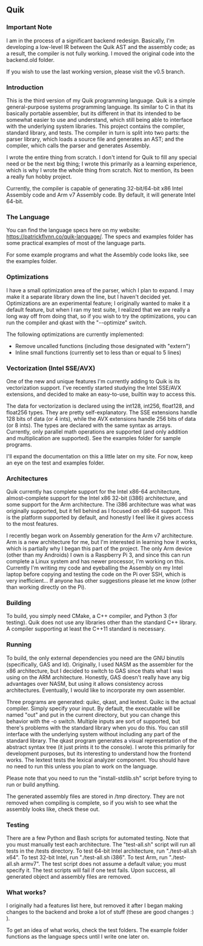 ## Quik

### Important Note
I am in the process of a significant backend redesign. Basically, I'm developing a low-level IR between the Quik AST and the assembly code; as a result, the compiler is not fully working. I moved the original code into the backend.old folder.

If you wish to use the last working version, please visit the v0.5 branch.

### Introduction
This is the third version of my Quik programming language. Quik is a simple general-purpose systems programming language. Its similar to C in that its basically portable assembler, but its different in that its intended to be somewhat easier to use and understand, which still being able to interface with the underlying system libraries. This project contains the compiler, standard library, and tests. The compiler in turn is split into two parts: the parser library, which loads a source file and generates an AST; and the compiler, which calls the parser and generates Assembly.

I wrote the entire thing from scratch. I don't intend for Quik to fill any special need or be the next big thing; I wrote this primarily as a learning experience, which is why I wrote the whole thing from scratch. Not to mention, its been a really fun hobby project.

Currently, the compiler is capable of generating 32-bit/64-bit x86 Intel Assembly code and Arm v7 Assembly code. By default, it will generate Intel 64-bit.

### The Language
You can find the language specs here on my website: https://patrickflynn.co/quik-language/. The specs and examples folder has some practical examples of most of the language parts. 

For some example programs and what the Assembly code looks like, see the examples folder.

### Optimizations
I have a small optimization area of the parser, which I plan to expand. I may make it a separate library down the line, but I haven't decided yet. Optimizations are an experimental feature; I originally wanted to make it a default feature, but when I ran my test suite, I realized that we are really a long way off from doing that, so if you wish to try the optimizations, you can run the compiler and qkast with the "--optimize" switch. 

The following optimizations are currently implemented:
 * Remove uncalled functions (including those designated with "extern")
 * Inline small functions (currently set to less than or equal to 5 lines)
 
### Vectorization (Intel SSE/AVX)
One of the new and unique features I'm currently adding to Quik is its vectorization support. I've recently started studying the Intel SSE/AVX extensions, and decided to make an easy-to-use, builtin way to access this.

The data for vectorization is declared using the int128, int256, float128, and float256 types. They are pretty self-explanatory. The SSE extensions handle 128 bits of data (or 4 ints), while the AVX extensions handle 256 bits of data (or 8 ints). The types are declared with the same syntax as arrays. Currently, only parallel math operations are supported (and only addition and multiplication are supported). See the examples folder for sample programs.

I'll expand the documentation on this a little later on my site. For now, keep an eye on the test and examples folder.

### Architectures
Quik currently has complete support for the Intel x86-64 architecture, almost-complete support for the Intel x86 32-bit (i386) architecture, and some support for the Arm architecture. The i386 architecture was what was originally supported, but it fell behind as I focused on x86-64 support. This is the platform supported by default, and honestly I feel like it gives access to the most features.

I recently began work on Assembly generation for the Arm v7 architecture. Arm is a new architecture for me, but I'm interested in learning how it works, which is partially why I began this part of the project. The only Arm device (other than my Androids) I own is a Raspberry Pi 3, and since this can run complete a Linux system and has newer processor, I'm working on this. Currently I'm writing my code and eyeballing the Assembly on my Intel laptop before copying and testing the code on the Pi over SSH, which is very inefficient... If anyone has other suggestions please let me know (other than working directly on the Pi).

### Building
To build, you simply need CMake, a C++ compiler, and Python 3 (for testing). Quik does not use any libraries other than the standard C++ library. A compiler supporting at least the C++11 standard is necessary.

### Running
To build, the only external dependencies you need are the GNU binutils (specifically, GAS and ld). Originally, I used NASM as the assembler for the x86 architecture, but I decided to switch to GAS since thats what I was using on the ARM architecture. Honestly, GAS doesn't really have any big advantages over NASM, but using it allows consistency across architectures. Eventually, I would like to incorporate my own assembler.

Three programs are generated: quikc, qkast, and lextest. Quikc is the actual compiler. Simply specify your input. By default, the executable will be named "out" and put in the current directory, but you can change this behavior with the -o switch. Multiple inputs are sort of supported, but there's problems with the standard library when you do this. You can still interface with the underlying system without including any part of the standard library. The qkast program generates a visual representation of the abstract syntax tree (it just prints it to the console). I wrote this primarily for development purposes, but its interesting to understand how the frontend works. The lextest tests the lexical analyzer component. You should have no need to run this unless you plan to work on the language.

Please note that you need to run the "install-stdlib.sh" script before trying to run or build anything.

The generated assembly files are stored in /tmp directory. They are not removed when compiling is complete, so if you wish to see what the assembly looks like, check these out.

### Testing
There are a few Python and Bash scripts for automated testing. Note that you must manually test each architecture. The "test-all.sh" script will run all tests in the /tests directory. To test 64-bit Intel architecture, run "./test-all.sh x64". To test 32-bit Intel, run "./test-all.sh i386". To test Arm, run "./test-all.sh armv7". The test script does not assume a default value; you must specify it. The test scripts will fail if one test fails. Upon success, all generated object and assembly files are removed.

### What works?
I originally had a features list here, but removed it after I began making changes to the backend and broke a lot of stuff (these are good changes :) ).

To get an idea of what works, check the test folders. The example folder functions as the language specs until I write one later on.
